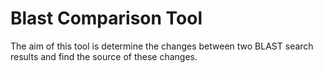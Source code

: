 Blast Comparison Tool
===

The aim of this tool is determine the changes between two BLAST search results and find the source of these changes.
